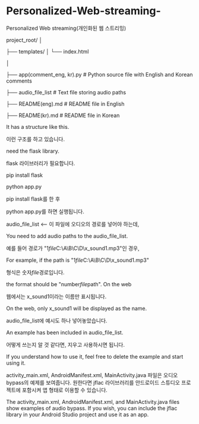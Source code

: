 # Personalized-Web-streaming-
Personalized Web streaming(개인화된 웹 스트리밍)


project_root/
│

├── templates/
│   └── index.html

│

├── app(comment_eng, kr).py   # Python source file with English and Korean comments

├── audio_file_list           # Text file storing audio paths

├── README(eng).md            # README file in English

├── README(kr).md             # README file in Korean



It has a structure like this.

이런 구조를 하고 있습니다.

need the flask library.

flask 라이브러리가 필요합니다.

pip install flask

python app.py

pip install flask를 한 후

python app.py를 하면 실행됩니다.

audio_file_list <-- 이 파일에 오디오의 경로를 넣어야 하는데, 

You need to add audio paths to the audio_file_list.

예를 들어 경로가 "1*file*C:\A\B\C\D\x_sound1.mp3"인 경우,

For example, if the path is "1*file*C:\A\B\C\D\x_sound1.mp3"

형식은 숫자*file*경로입니다. 

the format should be "number*file*path". On the web

웹에서는 x_sound1이라는 이름만 표시됩니다. 

On the web, only x_sound1 will be displayed as the name.

audio_file_list에 예시도 하나 넣어놓았습니다. 

An example has been included in audio_file_list.

어떻게 쓰는지 알 것 같다면, 지우고 사용하시면 됩니다.

If you understand how to use it, feel free to delete the example and start using it.

activity_main.xml, AndroidManifest.xml, MainActivity.java 파일은 오디오 bypass의 예제를 보여줍니다. 원한다면 jflac 라이브러리를 안드로이드 스튜디오 프로젝트에 포함시켜 앱 형태로 이용할 수 있습니다.

The activity_main.xml, AndroidManifest.xml, and MainActivity.java files show examples of audio bypass. If you wish, you can include the jflac library in your Android Studio project and use it as an app.
